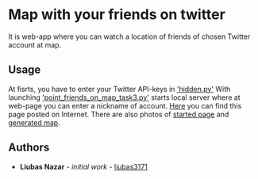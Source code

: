 # Map with your friends on twitter
It is web-app where you can watch a location of friends of chosen Twitter account at map.

## Usage
At fisrts, you have to enter your Twitter API-keys in ['hidden.py'](https://github.com/liubas3171/map_at_server/blob/master/hidden.py)
With launching ['point_friends_on_map_task3.py'](https://github.com/liubas3171/map_at_server/blob/master/point_friends_on_map_task3.py)
starts local server where at web-page you can enter a nickname of account.
[Here](http://nazar3171.pythonanywhere.com/) you can find this page posted on Internet.
There are also photos of [started page](https://github.com/liubas3171/map_at_server/blob/master/static/example_of_work_start.jpg)
and [generated map](https://github.com/liubas3171/map_at_server/blob/master/static/example%20of%20work.jpg).

## Authors
* __Liubas Nazar__ - _initial work_ - [liubas3171](https://github.com/liubas3171)
